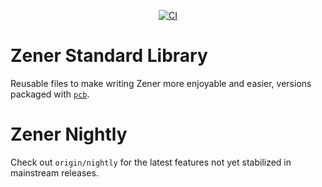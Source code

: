 <p align="center">
  <a href="https://github.com/diodeinc/stdlib/actions/workflows/ci.yaml">
    <img src="https://github.com/diodeinc/stdlib/actions/workflows/ci.yaml/badge.svg" alt="CI">
  </a>
</p>

# Zener Standard Library

Reusable files to make writing Zener more enjoyable and easier, versions packaged with [`pcb`](https://github.com/diodeinc/pcb).

# Zener Nightly

Check out `origin/nightly` for the latest features not yet stabilized in mainstream releases.
